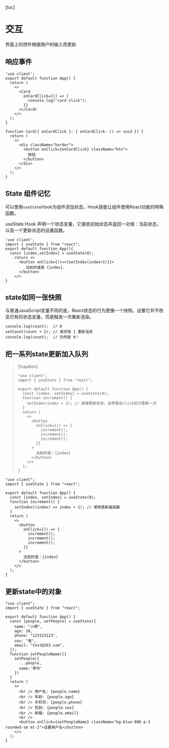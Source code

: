 [toc]

# 交互

界面上的控件根据用户的输入而更新

## 响应事件

~~~ tsx
'use client';
export default function App() {
  return (
    <>
      <Card
        onCardClick={() => {
          console.log("card click");
        }}
      ></Card>
    </>
  );
}

function Card({ onCardClick }: { onCardClick: () => void }) {
  return (
    <>
      <div className="border">
        <button onClick={onCardClick} className="btn">
          按钮
        </button>
      </div>
    </>
  );
}
~~~

## State 组件记忆

可以使用`useState`Hook为组件添加状态。Hook是能让组件使用React功能的特殊函数。

useState Hook 声明一个状态变量，它接收初始状态并返回一对值：当前状态，以及一个更新状态的设置函数。

~~~ tsx
'use client';
import { useState } from "react";
export default function App(){
  const [index,setIndex] = useState(0);
    return <>
      <button onClick={()=>{setIndex(index+1)}}>
         当前的值是 {index}.
      </button>
    </>
}
~~~

## state如同一张快照

与普通JavaScript变量不同的是，React状态的行为更像一个快照。设置它并不改变已有的状态变量，而是触发一次重新渲染。

~~~ tsx
console.log(count);  // 0
setCount(count + 1); // 请求用 1 重新渲染
console.log(count);  // 仍然是 0！
~~~

## 把一系列state更新加入队列

>   [!caution]
>
>   ~~~ tsx
>   "use client";
>   import { useState } from "react";
>   
>   export default function App() {
>     const [index, setIndex] = useState(0);
>     function increment() {
>       setIndex(index + 1); // 直接更新状态，会导致在click后只更新一次
>     }
>     return (
>       <>
>         <button
>           onClick={() => {
>             increment();
>             increment();
>             increment();
>           }}
>         >
>           当前的值：{index}
>         </button>
>       </>
>     );
>   }
>   ~~~

~~~ tsx
"use client";
import { useState } from "react";

export default function App() {
  const [index, setIndex] = useState(0);
  function increment() {
    setIndex((index) => index + 1); // 使用更新器函数
  }
  return (
    <>
      <button
        onClick={() => {
          increment();
          increment();
          increment();
        }}
      >
        当前的值：{index}
      </button>
    </>
  );
}
~~~

## 更新state中的对象

~~~ tsx
"use client";
import { useState } from "react";

export default function App() {
  const [people, setPeople] = useState({
    name: "小明",
    age: 18,
    phone: "123123123",
    sex: "男",
    email: "test@163.com",
  });
  function setPeopleName(){
    setPeople({
      ...people,
      name:'李华'
    })
  }
  return (
    <>
      <br /> 用户名: {people.name}
      <br /> 年龄: {people.age}
      <br /> 手机号: {people.phone}
      <br /> 性别: {people.sex}
      <br /> 邮箱: {people.email}
      <br />
      <button onClick={setPeopleName} className="bg-blue-800 p-3 rounded-sm mt-2">设置用户名</button>
    </>
  );
}
~~~

